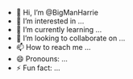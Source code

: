 - 👋 Hi, I’m @BigManHarrie
- 👀 I’m interested in ...
- 🌱 I’m currently learning ...
- 💞️ I’m looking to collaborate on ...
- 📫 How to reach me ...
- 😄 Pronouns: ...
- ⚡ Fun fact: ...

<!---
BigManHarrie/BigManHarrie is a ✨ special ✨ repository because its `README.md` (this file) appears on your GitHub profile.
You can click the Preview link to take a look at your changes.
--->

